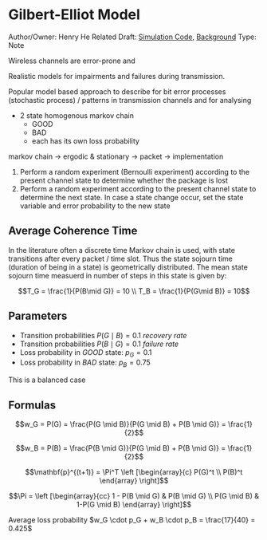 # Gilbert-Elliot Model

Author/Owner: Henry He
Related Draft: [Simulation Code](simulation_code.md), [Background](background.md)
Type: Note

Wireless channels are error-prone and 

Realistic models for impairments and failures during transmission.

Popular model based approach to describe for bit error processes (stochastic process) / patterns in transmission channels and for analysing 

- 2 state homogenous markov chain
    - GOOD
    - BAD
    - each has its own loss probability

markov chain → ergodic & stationary → packet → implementation

1. Perform a random experiment (Bernoulli experiment) according to the present channel state to determine whether the package is lost
2. Perform a random experiment according to the present channel state to determine the next state. In case a state change occur, set the state variable and error probability to the new state

## Average Coherence Time

In the literature often a discrete time Markov chain is used, with state transitions after every packet / time slot. Thus the state sojourn time (duration of being in a state) is geometrically distributed. The mean state sojourn time measuerd in number of steps in this state is given by:

$$T_G = \frac{1}{P(B\mid G)} = 10 \\
T_B = \frac{1}{P(G\mid B)} = 10$$

## Parameters

- Transition probabilities $P(G \mid B) = 0.1$ *recovery rate*
- Transition probabilities $P(B \mid G) = 0.1$ *failure rate*
- Loss probability in *GOOD* state: $p_G = 0.1$
- Loss probability in *BAD* state: $p_B = 0.75$

This is a balanced case

## Formulas

$$w_G = P(G) = \frac{P(G \mid B)}{P(G \mid B) + P(B \mid G)} = \frac{1}{2}$$

$$w_B = P(B) = \frac{P(B \mid G)}{P(G \mid B) + P(B \mid G)} = \frac{1}{2}$$

$$\mathbf{p}^{(t+1)} = \Pi^T \left [\begin{array}{c} P(G)^t \\ P(B)^t \end{array} \right]$$

$$\Pi = \left [\begin{array}{cc} 1 - P(B \mid G) & P(B \mid G) \\ P(G \mid B) & 1-P(G \mid B) \end{array} \right]$$

Average loss probability $w_G \cdot p_G + w_B \cdot p_B = \frac{17}{40} = 0.425$
